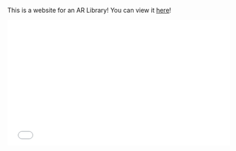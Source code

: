 This is a website for an AR Library! You can view it [here](untitled_XR.59.html)!


<div style="max-width: 1951px; max-height: 1035px;">
  <div style="left: 0px; width: 100%; height: 0px; position: relative; padding-bottom: 56.2566%; overflow: hidden;">
    <iframe src="untitled_XR.59.html"
                 allowfullscreen
                 style="position: absolute; top: 0px; left: 0px; height: 100%; width: 1px; min-width: 100%; *width: 100%;"
                 frameborder="0"
                 scrolling="no">
    </iframe>
  </div>
</div>
